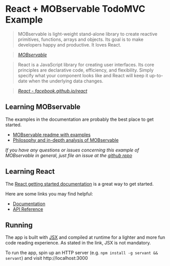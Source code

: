# React + MOBservable TodoMVC Example

> MOBservable is light-weight stand-alone library to create reactive primitives, functions, arrays and objects. Its goal is to make developers happy and productive. It loves React.

> _[MOBservable](https://github.com/mweststrate/MOBservable)_

> React is a JavaScript library for creating user interfaces. Its core principles are declarative code, efficiency, and flexibility. Simply specify what your component looks like and React will keep it up-to-date when the underlying data changes.

> _[React - facebook.github.io/react](http://facebook.github.io/react)_

## Learning MOBservable

The examples in the documentation are probably the best place to get started.

* [MOBservable readme with examples](https://github.com/mweststrate/MOBservable/blob/master/README.md)
* [Philosophy and in-depth analysis of MOBservable](https://www.mendix.com/tech-blog/making-react-reactive-pursuit-high-performing-easily-maintainable-react-apps/)

_If you have any questions or issues concerning this example of MOBservable in general, just file an issue at the [github repo](https://github.com/mweststrate/MOBservable/issues)_

## Learning React

The [React getting started documentation](http://facebook.github.io/react/docs/getting-started.html) is a great way to get started.

Here are some links you may find helpful:

* [Documentation](http://facebook.github.io/react/docs/getting-started.html)
* [API Reference](http://facebook.github.io/react/docs/reference.html)

## Running

The app is built with [JSX](http://facebook.github.io/react/docs/jsx-in-depth.html) and compiled at runtime for a lighter and more fun code reading experience. As stated in the link, JSX is not mandatory.

To run the app, spin up an HTTP server (e.g. `npm install -g servant && servant`) and visit http://localhost:3000
